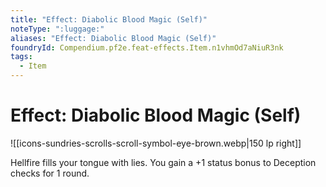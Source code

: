 ```yaml
---
title: "Effect: Diabolic Blood Magic (Self)"
noteType: ":luggage:"
aliases: "Effect: Diabolic Blood Magic (Self)"
foundryId: Compendium.pf2e.feat-effects.Item.n1vhmOd7aNiuR3nk
tags:
  - Item
---
```


# Effect: Diabolic Blood Magic (Self)
![[icons-sundries-scrolls-scroll-symbol-eye-brown.webp|150 lp right]]

Hellfire fills your tongue with lies. You gain a +1 status bonus to Deception checks for 1 round.
